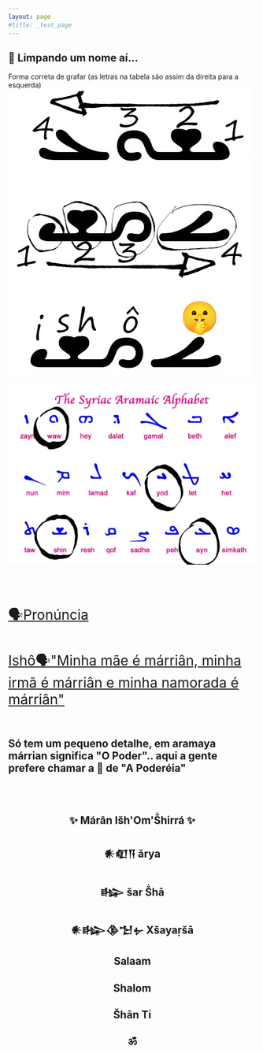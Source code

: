 ```yaml
---
layout: page
#title: _test_page
---
```


<h2>🦅 Limpando um nome aí...</h2>



Forma correta de  grafar
(as letras na tabela são assim da direita para a esquerda)
![ishô](/assets/images/isho.jpg)

![aramaya](/assets/images/aramaya.jpg)




<br />
<br />
<br />

<span style="font-size: 28px">[🗣️Pronúncia](https://www.youtube.com/watch?v=lLOE8yry9Cc)</span>


<br />

<span style="font-size: 28px">[Ishô🗣️"Minha mãe é márriân, minha irmã é márriân e minha namorada é márriân"](https://www.youtube.com/watch?v=9qh531T4FrM)</span> 

<br />
<h2>Só tem um pequeno detalhe, em aramaya márrian significa "O Poder".. aqui a gente prefere chamar a 🦅 de "A Poderéia"</h2>

<br/>
<br/>
<h2 style="text-align: center">✨ Márân Išh'Om'Ṧhirrá ✨</h2>
<h2 style="text-align: center">𒀭𒊏𒀀  ārya</h2>
<h2 style="text-align: center">𒈗  šar  Ṧhā</h2>
<h2 style="text-align: center">𒀭𒈗𒆠𒈠𒉡  Xšayaṛšā</h2>
<h2 style="text-align: center"> Salaam </h2>
<h2 style="text-align: center"> Shalom </h2>
<h2 style="text-align: center"> Šhān Ti </h2>
<h2 style="text-align: center"> ॐ </h2>

